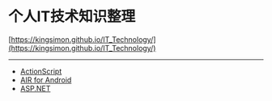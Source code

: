 
# 个人IT技术知识整理
 [https://kingsimon.github.io/IT_Technology/](https://kingsimon.github.io/IT_Technology/)

---
 - [ActionScript](ActionScript/toc.md)
 - [AIR for Android](AIR_for_Android/toc.md)
 - [ASP.NET](ASP.NET/toc.md)